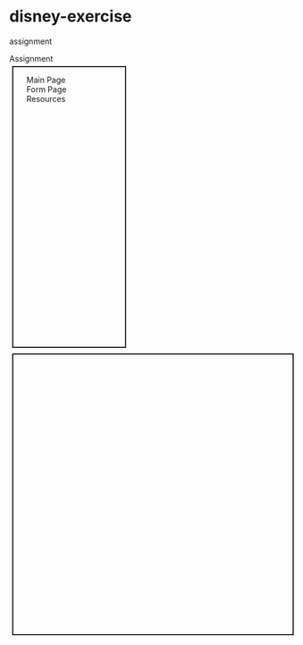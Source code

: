 # disney-exercise
assignment
<html>
	<head>
		<title>Assignment</title>
		<script type="text/javascript" src="https://ajax.googleapis.com/ajax/libs/angularjs/1.3.15/angular.min.js"></script>
		<script type="text/javascript" src="https://code.angularjs.org/1.3.15/angular-route.min.js"></script>
		<script type="text/javascript" src="js/index.js"></script>
		<style>
			.leftBlock , .rightBlock {
				float: left;
				border: 2px solid;
				margin: 5px;
				height: 500px;
			}
			.leftBlock {
				width: 200px;
			}
			.rightBlock {
				width: 500px;
			}
			li {
				list-style: none;
				cursor: pointer;
			}
			li:hover {
				text-decoration: underline;
			}
		</style>
	</head>
	<body ng-app="myApp" ng-controller="myController">
		<div>
			Assignment
		</div>
		<div class="leftBlock">
			<ul>
				<li ng-click="showMain()">
					Main Page
				</li>
				<li ng-click="showForm()">
					Form Page
				</li>
				<li ng-click="showResource()">
					Resources
				</li>
			</ul>
		</div>
		<div ng-view class="rightBlock">
		</div>
	</body>
</html>
